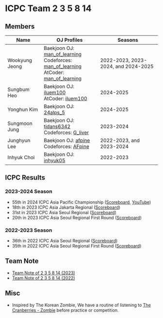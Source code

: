 # ICPC Team 2 3 5 8 14

## Members

| Name | OJ Profiles | Seasons |
| --- | --- | --- |
| Wookyung Jeong | Baekjoon OJ: [man_of_learning](https://www.acmicpc.net/user/man_of_learning) <br> Codeforces: [man_of_learning](https://codeforces.com/profile/man_of_learning) <br> AtCoder: [man_of_learning](https://atcoder.jp/users/man_of_learning) | 2022-2023, 2023-2024, and 2024-2025 |
| Sungbum Heo | Baekjoon OJ: [iluem100](https://www.acmicpc.net/user/iluem100) <br> AtCoder: [iluem100](https://atcoder.jp/users/iluem100) | 2024-2025 |
| Yonghun Kim | Baekjoon OJ: [24alps_5](https://www.acmicpc.net/user/24alps_5) | 2024-2025 |
| Sungmoon Jung | Baekjoon OJ: [tjdans6342](https://www.acmicpc.net/user/tjdans6342) <br> Codeforces: [G_liver](https://codeforces.com/profile/G_liver) | 2023-2024 |
| Junghyun Lee | Baekjoon OJ: [afpine](https://www.acmicpc.net/user/afpine) <br> Codeforces: [AFpine](https://codeforces.com/profile/AFpine) | 2022-2023, and 2023-2024 |
| Inhyuk Choi | Baekjoon OJ: [inhyuk05](https://www.acmicpc.net/user/inhyuk05) | 2022-2023 |

## ICPC Results

### 2023-2024 Season

- 55th in 2024 ICPC Asia Pacific Championship ([Scoreboard](https://icpcasia.firebaseapp.com/standings/), [YouTube](https://youtu.be/8GsVeMEVMKc?si=VNuSTc32NAvpgHIN))
- 18th in 2023 ICPC Asia Jakarta Regional ([Scoreboard](https://competition.binus.ac.id/icpc2023/final.html))
- 31st in 2023 ICPC Asia Seoul Regional ([Scoreboard](http://static.icpckorea.net/2023/regional/scoreboard/))
- 20th in 2023 ICPC Asia Seoul Regional First Round ([Scoreboard](http://static.icpckorea.net/2023/first_round/scoreboard/))

### 2022-2023 Season

- 36th in 2022 ICPC Asia Seoul Regional ([Scoreboard](http://static.icpckorea.net/20221119/scoreboard/))
- 35th in 2022 ICPC Asia Seoul Regional First Round ([Scoreboard](http://static.icpckorea.net/2022/scoreboard_preliminary/))

## Team Note

- [Team Note of 2 3 5 8 14 (2023)](https://github.com/manoflearning/icpc-team-2-3-5-8-14/blob/main/team-note-2023.pdf)
- [Team Note of 2 3 5 8 14 (2022)](https://github.com/manoflearning/icpc-team-2-3-5-8-14/blob/main/team-note-2022.pdf)

## Misc

- Inspired by The Korean Zombie, 
We have a routine of listening to [The Cranberries - Zombie](https://www.youtube.com/watch?v=6Ejga4kJUts) before practice or competition.